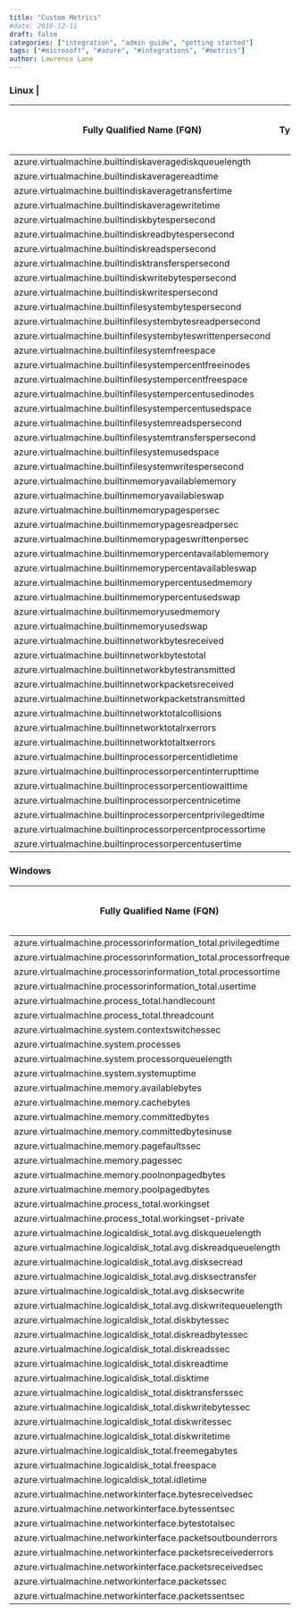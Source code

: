 ```yaml
---
title: "Custom Metrics"
#date: 2018-12-11
draft: false
categories: ["integration", "admin guide", "getting started"]
tags: ["#microsoft", "#azure", "#integrations", "#metrics"]
author: Lawrence Lane
---
```


### Linux                       |

| Fully Qualified Name (FQN)                                  | Type | Units | Statistic | Min | Max | Sparse Data Strategy (SDS) | BASE | CORR | UTIL | DESCRIPTION |
|-------------------------------------------------------------|------|-------|-----------|-----|-----|----------------------------|------|------|------|-------------|
| azure.virtualmachine.builtindiskaveragediskqueuelength      |      |       |           |     |     |                            |      |      |      |             |
| azure.virtualmachine.builtindiskaveragereadtime             |      |       |           |     |     |                            |      |      |      |             |
| azure.virtualmachine.builtindiskaveragetransfertime         |      |       |           |     |     |                            |      |      |      |             |
| azure.virtualmachine.builtindiskaveragewritetime            |      |       |           |     |     |                            |      |      |      |             |
| azure.virtualmachine.builtindiskbytespersecond              |      |       |           |     |     |                            |      |      |      |             |
| azure.virtualmachine.builtindiskreadbytespersecond          |      |       |           |     |     |                            |      |      |      |             |
| azure.virtualmachine.builtindiskreadspersecond              |      |       |           |     |     |                            |      |      |      |             |
| azure.virtualmachine.builtindisktransferspersecond          |      |       |           |     |     |                            |      |      |      |             |
| azure.virtualmachine.builtindiskwritebytespersecond         |      |       |           |     |     |                            |      |      |      |             |
| azure.virtualmachine.builtindiskwritespersecond             |      |       |           |     |     |                            |      |      |      |             |
| azure.virtualmachine.builtinfilesystembytespersecond        |      |       |           |     |     |                            |      |      |      |             |
| azure.virtualmachine.builtinfilesystembytesreadpersecond    |      |       |           |     |     |                            |      |      |      |             |
| azure.virtualmachine.builtinfilesystembyteswrittenpersecond |      |       |           |     |     |                            |      |      |      |             |
| azure.virtualmachine.builtinfilesystemfreespace             |      |       |           |     |     |                            |      |      |      |             |
| azure.virtualmachine.builtinfilesystempercentfreeinodes     |      |       |           |     |     |                            |      |      |      |             |
| azure.virtualmachine.builtinfilesystempercentfreespace      |      |       |           |     |     |                            |      |      |      |             |
| azure.virtualmachine.builtinfilesystempercentusedinodes     |      |       |           |     |     |                            |      |      |      |             |
| azure.virtualmachine.builtinfilesystempercentusedspace      |      |       |           |     |     |                            |      |      |      |             |
| azure.virtualmachine.builtinfilesystemreadspersecond        |      |       |           |     |     |                            |      |      |      |             |
| azure.virtualmachine.builtinfilesystemtransferspersecond    |      |       |           |     |     |                            |      |      |      |             |
| azure.virtualmachine.builtinfilesystemusedspace             |      |       |           |     |     |                            |      |      |      |             |
| azure.virtualmachine.builtinfilesystemwritespersecond       |      |       |           |     |     |                            |      |      |      |             |
| azure.virtualmachine.builtinmemoryavailablememory           |      |       |           |     |     |                            |      |      |      |             |
| azure.virtualmachine.builtinmemoryavailableswap             |      |       |           |     |     |                            |      |      |      |             |
| azure.virtualmachine.builtinmemorypagespersec               |      |       |           |     |     |                            |      |      |      |             |
| azure.virtualmachine.builtinmemorypagesreadpersec           |      |       |           |     |     |                            |      |      |      |             |
| azure.virtualmachine.builtinmemorypageswrittenpersec        |      |       |           |     |     |                            |      |      |      |             |
| azure.virtualmachine.builtinmemorypercentavailablememory    |      |       |           |     |     |                            |      |      |      |             |
| azure.virtualmachine.builtinmemorypercentavailableswap      |      |       |           |     |     |                            |      |      |      |             |
| azure.virtualmachine.builtinmemorypercentusedmemory         |      |       |           |     |     |                            |      |      |      |             |
| azure.virtualmachine.builtinmemorypercentusedswap           |      |       |           |     |     |                            |      |      |      |             |
| azure.virtualmachine.builtinmemoryusedmemory                |      |       |           |     |     |                            |      |      |      |             |
| azure.virtualmachine.builtinmemoryusedswap                  |      |       |           |     |     |                            |      |      |      |             |
| azure.virtualmachine.builtinnetworkbytesreceived            |      |       |           |     |     |                            |      |      |      |             |
| azure.virtualmachine.builtinnetworkbytestotal               |      |       |           |     |     |                            |      |      |      |             |
| azure.virtualmachine.builtinnetworkbytestransmitted         |      |       |           |     |     |                            |      |      |      |             |
| azure.virtualmachine.builtinnetworkpacketsreceived          |      |       |           |     |     |                            |      |      |      |             |
| azure.virtualmachine.builtinnetworkpacketstransmitted       |      |       |           |     |     |                            |      |      |      |             |
| azure.virtualmachine.builtinnetworktotalcollisions          |      |       |           |     |     |                            |      |      |      |             |
| azure.virtualmachine.builtinnetworktotalrxerrors            |      |       |           |     |     |                            |      |      |      |             |
| azure.virtualmachine.builtinnetworktotaltxerrors            |      |       |           |     |     |                            |      |      |      |             |
| azure.virtualmachine.builtinprocessorpercentidletime        |      |       |           |     |     |                            |      |      |      |             |
| azure.virtualmachine.builtinprocessorpercentinterrupttime   |      |       |           |     |     |                            |      |      |      |             |
| azure.virtualmachine.builtinprocessorpercentiowaittime      |      |       |           |     |     |                            |      |      |      |             |
| azure.virtualmachine.builtinprocessorpercentnicetime        |      |       |           |     |     |                            |      |      |      |             |
| azure.virtualmachine.builtinprocessorpercentprivilegedtime  |      |       |           |     |     |                            |      |      |      |             |
| azure.virtualmachine.builtinprocessorpercentprocessortime   |      |       |           |     |     |                            |      |      |      |             |
| azure.virtualmachine.builtinprocessorpercentusertime        |      |       |           |     |     |                            |      |      |      |             |

### Windows

| Fully Qualified Name (FQN)                                         | Type | Units | Statistic | Min | Max | Sparse Data Strategy (SDS) | BASE | CORR | UTIL | DESCRIPTION |
|--------------------------------------------------------------------|------|-------|-----------|-----|-----|----------------------------|------|------|------|-------------|
| azure.virtualmachine.processorinformation_total.privilegedtime     |      |       |           |     |     |                            |      |      |      |             |
| azure.virtualmachine.processorinformation_total.processorfrequency |      |       |           |     |     |                            |      |      |      |             |
| azure.virtualmachine.processorinformation_total.processortime      |      |       |           |     |     |                            |      |      |      |             |
| azure.virtualmachine.processorinformation_total.usertime           |      |       |           |     |     |                            |      |      |      |             |
| azure.virtualmachine.process_total.handlecount                     |      |       |           |     |     |                            |      |      |      |             |
| azure.virtualmachine.process_total.threadcount                     |      |       |           |     |     |                            |      |      |      |             |
| azure.virtualmachine.system.contextswitchessec                     |      |       |           |     |     |                            |      |      |      |             |
| azure.virtualmachine.system.processes                              |      |       |           |     |     |                            |      |      |      |             |
| azure.virtualmachine.system.processorqueuelength                   |      |       |           |     |     |                            |      |      |      |             |
| azure.virtualmachine.system.systemuptime                           |      |       |           |     |     |                            |      |      |      |             |
| azure.virtualmachine.memory.availablebytes                         |      |       |           |     |     |                            |      |      |      |             |
| azure.virtualmachine.memory.cachebytes                             |      |       |           |     |     |                            |      |      |      |             |
| azure.virtualmachine.memory.committedbytes                         |      |       |           |     |     |                            |      |      |      |             |
| azure.virtualmachine.memory.committedbytesinuse                    |      |       |           |     |     |                            |      |      |      |             |
| azure.virtualmachine.memory.pagefaultssec                          |      |       |           |     |     |                            |      |      |      |             |
| azure.virtualmachine.memory.pagessec                               |      |       |           |     |     |                            |      |      |      |             |
| azure.virtualmachine.memory.poolnonpagedbytes                      |      |       |           |     |     |                            |      |      |      |             |
| azure.virtualmachine.memory.poolpagedbytes                         |      |       |           |     |     |                            |      |      |      |             |
| azure.virtualmachine.process_total.workingset                      |      |       |           |     |     |                            |      |      |      |             |
| azure.virtualmachine.process_total.workingset-private              |      |       |           |     |     |                            |      |      |      |             |
| azure.virtualmachine.logicaldisk_total.avg.diskqueuelength         |      |       |           |     |     |                            |      |      |      |             |
| azure.virtualmachine.logicaldisk_total.avg.diskreadqueuelength     |      |       |           |     |     |                            |      |      |      |             |
| azure.virtualmachine.logicaldisk_total.avg.disksecread             |      |       |           |     |     |                            |      |      |      |             |
| azure.virtualmachine.logicaldisk_total.avg.disksectransfer         |      |       |           |     |     |                            |      |      |      |             |
| azure.virtualmachine.logicaldisk_total.avg.disksecwrite            |      |       |           |     |     |                            |      |      |      |             |
| azure.virtualmachine.logicaldisk_total.avg.diskwritequeuelength    |      |       |           |     |     |                            |      |      |      |             |
| azure.virtualmachine.logicaldisk_total.diskbytessec                |      |       |           |     |     |                            |      |      |      |             |
| azure.virtualmachine.logicaldisk_total.diskreadbytessec            |      |       |           |     |     |                            |      |      |      |             |
| azure.virtualmachine.logicaldisk_total.diskreadssec                |      |       |           |     |     |                            |      |      |      |             |
| azure.virtualmachine.logicaldisk_total.diskreadtime                |      |       |           |     |     |                            |      |      |      |             |
| azure.virtualmachine.logicaldisk_total.disktime                    |      |       |           |     |     |                            |      |      |      |             |
| azure.virtualmachine.logicaldisk_total.disktransferssec            |      |       |           |     |     |                            |      |      |      |             |
| azure.virtualmachine.logicaldisk_total.diskwritebytessec           |      |       |           |     |     |                            |      |      |      |             |
| azure.virtualmachine.logicaldisk_total.diskwritessec               |      |       |           |     |     |                            |      |      |      |             |
| azure.virtualmachine.logicaldisk_total.diskwritetime               |      |       |           |     |     |                            |      |      |      |             |
| azure.virtualmachine.logicaldisk_total.freemegabytes               |      |       |           |     |     |                            |      |      |      |             |
| azure.virtualmachine.logicaldisk_total.freespace                   |      |       |           |     |     |                            |      |      |      |             |
| azure.virtualmachine.logicaldisk_total.idletime                    |      |       |           |     |     |                            |      |      |      |             |
| azure.virtualmachine.networkinterface.bytesreceivedsec             |      |       |           |     |     |                            |      |      |      |             |
| azure.virtualmachine.networkinterface.bytessentsec                 |      |       |           |     |     |                            |      |      |      |             |
| azure.virtualmachine.networkinterface.bytestotalsec                |      |       |           |     |     |                            |      |      |      |             |
| azure.virtualmachine.networkinterface.packetsoutbounderrors        |      |       |           |     |     |                            |      |      |      |             |
| azure.virtualmachine.networkinterface.packetsreceivederrors        |      |       |           |     |     |                            |      |      |      |             |
| azure.virtualmachine.networkinterface.packetsreceivedsec           |      |       |           |     |     |                            |      |      |      |             |
| azure.virtualmachine.networkinterface.packetssec                   |      |       |           |     |     |                            |      |      |      |             |
| azure.virtualmachine.networkinterface.packetssentsec               |      |       |           |     |     |                            |      |      |      |             |